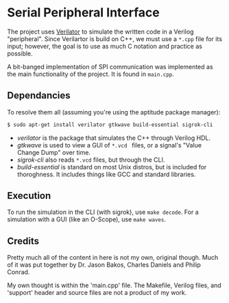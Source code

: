 # Serial Peripheral Interface
The project uses [Verilator](https://www.veripool.org/wiki/verilator) to simulate the written
code in a Verilog "peripheral". Since Verilartor is build on C++, we must use a `*.cpp` file for
its input; however, the goal is to use as much C notation and practice as possible.

A bit-banged implementation of SPI communication was implemented as the main
functionality of the project. It is found in `main.cpp`.

## Dependancies
To resolve them all (assuming you're using the aptitude package manager):
```bash
$ sudo apt-get install verilator gtkwave build-essential sigrok-cli
```
* *verilator* is the package that simulates the C++ through Verilog HDL.
* *gtkwave* is used to view a GUI of `*.vcd ` files, or a signal's "Value Change Dump"
   over time.
* *sigrok-cli* also reads `*.vcd` files, but through the CLI.
* *build-essential* is standard on most Unix distros, but is included for
   thoroghness. It includes things like GCC and standard libraries.

## Execution
To run the simulation in the CLI (with sigrok), use `make decode`. For a
simulation with a GUI (like an O-Scope), use `make waves`.

## Credits
Pretty much all of the content in here is not my own, original though. Much of
it was put together by Dr. Jason Bakos, Charles Daniels and Philip Conrad.

My own thought is within the 'main.cpp' file. The Makefile, Verilog files, and
'support' header and source files are not a product of my work.
